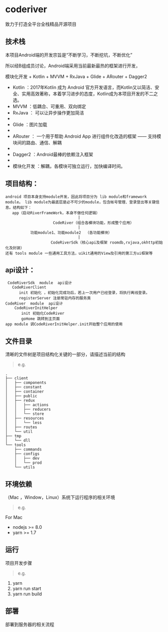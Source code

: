 # coderiver

致力于打造全平台全栈精品开源项目

## 技术栈

本项目Android端的开发宗旨是“不断学习，不断挖坑，不断优化”

所以经B组成员讨论，Android端采用当前最新最热的框架进行开发，

模块化开发 + Kotlin + MVVM + RxJava + Glide + ARouter + Dagger2

<ul>
  <li>
Kotlin ：2017年Kotlin 成为 Android 官方开发语言，而Kotlin又以简洁、安全、实用高效著称，本着学习进步的态度，Kotlin成为本项目开发的不二之选。
  </li>
  <li>
MVVM ：低耦合、可重用、双向绑定
  </li>    
  <li>
RxJava ： 可以让异步操作更加简洁
  <li>
  <li>
Glide ：图片加载
  <li>
  <li>
ARouter ： 一个用于帮助 Android App 进行组件化改造的框架 —— 支持模块间的路由、通信、解耦
  <li>
  <li>
Dagger2 ：Android最棒的依赖注入框架
  <li>
  <li>
模块化开发 ：解耦，各模块可独立运行，加快编译时间。
  </li>
</ul>


## 项目结构：

```
android 项目本身支持module开发，因此将项目分为 lib module和framework module。 lib module为最底层是必不可少的module，包含帐号管理、登录登出等关键信息。结构如下：
   app（启动RiverFrameWork，本身不做任何逻辑）
                                |
                     CodeRiver（组合各模块功能，形成整个应用）
                                |
           功能module1、功能module2  （各功能模块） 
                                |
                    CodeRiverSdk（核心api及框架 roomdb,rxjava,okhttp初始化及封装）
还有 tools module 一些通用工具方法，uikit通用的View及引用的第三方ui框架等
```

## api设计：
```
 CodeRiverSdk  module  api设计
   CodeRiverClient 
      init 初始化 ，初始化完成功后，若上一次用户已经登录，将执行离线登录。
      registerServer 注册常驻内存的服务类
CodeRiver  module  api设计
    CodeRiverInitHelper
       init 初始化CodeRiver
       goHome 跳转到主页面
app module 调CodeRiverInitHelper.init开始整个应用的使用

```
## 文件目录

清晰的文件树是项目结构化关键的一部分，请描述当前的结构

> e.g.

```
.
├── client
│   ├── components
│   ├── constant
│   ├── container
│   ├── public
│   ├── redux
│   │   ├── actions
│   │   ├── reducers
│   │   └── store
│   ├── resources
│   │   └── less
│   ├── routes
│   └── util
├── tmp
│   └── dll
└── tools
    ├── commands
    ├── configs
    │   ├── dev
    │   └── prod
    └── utils
```

## 环境依赖

（Mac ，Window，Linux）系统下运行程序的相关环境

> e.g.

For Mac

- nodejs >= 8.0
- yarn >= 1.7

## 运行

项目开发步骤

> e.g.

1. yarn
2. yarn run start
3. yarn run build

## 部署

部署到服务器的相关流程

[^notice]: 此文档为项目主要内容，每个小组根据自己情况完善`README`

